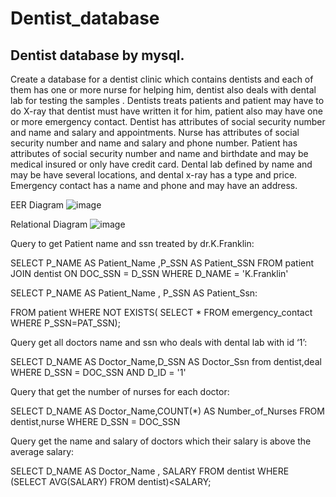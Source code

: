 # Dentist_database
## Dentist database by mysql.

Create a database for a dentist clinic which contains dentists and each of them has one or 
more nurse for helping him, dentist also deals with dental lab for testing the samples .
Dentists treats patients and patient may have to do X-ray that dentist must have written it 
for him, patient also may have one or more emergency contact.
Dentist has attributes of social security number and name and salary and appointments.
Nurse has attributes of social security number and name and salary and phone number.
Patient has attributes of social security number and name and birthdate and may be 
medical insured or only have credit card.
Dental lab defined by name and may be have several locations, and dental x-ray has a 
type and price.
Emergency contact has a name and phone and may have an address.

EER Diagram
![image](https://user-images.githubusercontent.com/73825127/182037293-769859bb-58a9-49d3-95bd-c9e1a500786f.png)

Relational Diagram
![image](https://user-images.githubusercontent.com/73825127/182037345-397440fb-6dfa-4a44-9a56-b3aa0c00eb2e.png)

Query to get Patient name and ssn treated by dr.K.Franklin:

SELECT P_NAME AS Patient_Name ,P_SSN AS Patient_SSN
FROM patient JOIN dentist ON DOC_SSN = D_SSN
WHERE D_NAME = 'K.Franklin'

SELECT P_NAME AS Patient_Name , P_SSN AS Patient_Ssn:

FROM patient
WHERE NOT EXISTS( SELECT * FROM emergency_contact
WHERE P_SSN=PAT_SSN);

Query get all doctors name and ssn who deals with dental lab with id ‘1’:
 
SELECT D_NAME AS Doctor_Name,D_SSN AS Doctor_Ssn
from dentist,deal
WHERE D_SSN = DOC_SSN AND D_ID = '1'

Query that get the number of nurses for each doctor:
 
SELECT D_NAME AS Doctor_Name,COUNT(*) AS Number_of_Nurses
FROM dentist,nurse
WHERE D_SSN = DOC_SSN

Query get the name and salary of doctors which their salary is above the average salary:

SELECT D_NAME AS Doctor_Name , SALARY
FROM dentist 
WHERE (SELECT AVG(SALARY) FROM dentist)<SALARY;
